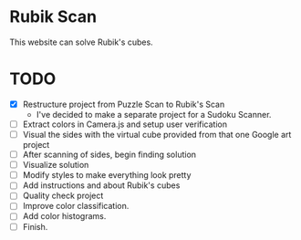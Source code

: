 # Rubik Scan

This website can solve Rubik's cubes.

# TODO
- [x] Restructure project from Puzzle Scan to Rubik's Scan
    - I've decided to make a separate project for a Sudoku Scanner.
- [ ] Extract colors in Camera.js and setup user verification
- [ ] Visual the sides with the virtual cube provided from that one Google art project
- [ ] After scanning of sides, begin finding solution
- [ ] Visualize solution
- [ ] Modify styles to make everything look pretty
- [ ] Add instructions and about Rubik's cubes
- [ ] Quality check project
- [ ] Improve color classification.
- [ ] Add color histograms.
- [ ] Finish.
